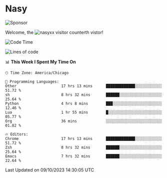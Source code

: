 # Nasy

<!--
<p align="center">
<img height="200" src="https://github-readme-stats.vercel.app/api?username=nasyxx&count_private=true&show_icons=true&theme=dracula&include_all_commits=true"/>
<img height="200" src="https://github-readme-stats.vercel.app/api/top-langs/?username=nasyxx&theme=dracula&hide=html,jupyter+notebook&count_private=true&show_icons=true"/>
</p>

  
----------------
-->

![Sponsor](https://img.shields.io/static/v1.svg?label=Sponsor&message=%E2%9D%A4&logo=GitHub&style=flat&color=pink)
 
Welcome, the ![nasyxx visitor counter](https://count.getloli.com/get/@nasyxx?theme=rule34)th vistor!
 
<!--START_SECTION:waka-->
![Code Time](http://img.shields.io/badge/Code%20Time-3%2C776%20hrs%2059%20mins-blue)

![Lines of code](https://img.shields.io/badge/From%20Hello%20World%20I%27ve%20Written-6.3%20million%20lines%20of%20code-blue)

📊 **This Week I Spent My Time On** 

```text
🕑︎ Time Zone: America/Chicago

💬 Programming Languages: 
Other                    17 hrs 13 mins      █████████████░░░░░░░░░░░░   51.72 % 
sh                       8 hrs 32 mins       ██████░░░░░░░░░░░░░░░░░░░   25.64 % 
Python                   4 hrs 8 mins        ███░░░░░░░░░░░░░░░░░░░░░░   12.46 % 
Lua                      1 hr 55 mins        █░░░░░░░░░░░░░░░░░░░░░░░░   05.77 % 
Org                      36 mins             ░░░░░░░░░░░░░░░░░░░░░░░░░   01.82 % 

🔥 Editors: 
Chrome                   17 hrs 13 mins      █████████████░░░░░░░░░░░░   51.72 % 
Zsh                      8 hrs 32 mins       ██████░░░░░░░░░░░░░░░░░░░   25.64 % 
Emacs                    7 hrs 32 mins       ██████░░░░░░░░░░░░░░░░░░░   22.64 % 
```


 Last Updated on 09/10/2023 14:30:05 UTC
<!--END_SECTION:waka-->

<!-- ![visitors](https://visitor-badge.laobi.icu/badge?page_id=nasyxx.nasyxx) -->
